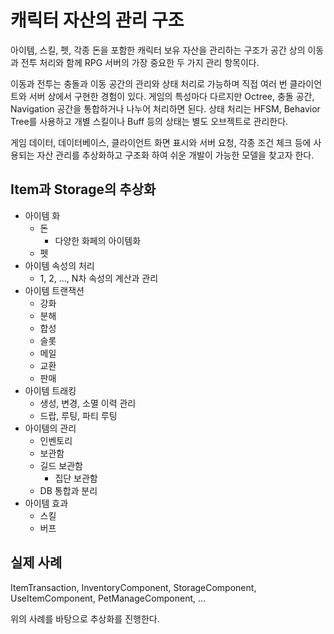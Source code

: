 # 캐릭터 자산의 관리 구조 

아이템, 스킬, 펫, 각종 돈을 포함한 캐릭터 보유 자산을 관리하는 구조가 공간 상의 이동과 전투 처리와 함께 RPG 서버의 가장 중요한 두 가지 관리 항목이다. 

이동과 전투는 충돌과 이동 공간의 관리와 상태 처리로 가능하며 직접 여러 번 클라이언트와 서버 상에서 구현한 경험이 있다. 게임의 특성마다 다르지만 Octree, 충돌 공간, Navigation 공간을 통합하거나 나누어 처리하면 된다. 상태 처리는 HFSM, Behavior Tree를 사용하고 개별 스킬이나 Buff 등의 상태는 별도 오브젝트로 관리한다. 

게임 데이터, 데이터베이스, 클라이언트 화면 표시와 서버 요청, 각종 조건 체크 등에 사용되는 자산 관리를 추상화하고 구조화 하여 쉬운 개발이 가능한 모델을 찾고자 한다. 

## Item과 Storage의 추상화  

- 아이템 화 
  - 돈 
    - 다양한 화페의 아이템화
  - 펫 
- 아이템 속성의 처리 
  - 1, 2, ..., N차 속성의 계산과 관리
- 아이템 트랜잭션 
  - 강화 
  - 분해
  - 합성 
  - 슬롯
  - 메일 
  - 교환
  - 판매
- 아이템 트래킹
  - 생성, 변경, 소멸 이력 관리
  - 드랍, 루팅, 파티 루팅
- 아이템의 관리
  - 인벤토리 
  - 보관함
  - 길드 보관함 
    - 집단 보관함
  - DB 통합과 분리
- 아이템 효과
  - 스킬 
  - 버프 



## 실제 사례 

ItemTransaction, InventoryComponent, StorageComponent,  UseItemComponent, PetManageComponent, ... 

위의 사례를 바탕으로 추상화를 진행한다. 









